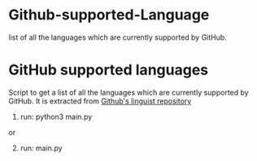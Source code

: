 # Github-supported-Language

list of all the languages which are currently supported by GitHub.

# GitHub supported languages
Script to get a list of all the languages which are currently supported by GitHub. It is extracted from [Github's linguist repository](https://github.com/github/linguist)

1. run:
python3 main.py

or

2. run:
main.py

